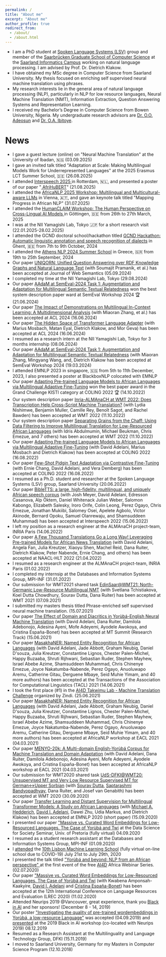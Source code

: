 ```yaml
---
permalink: /
title: "About me"
excerpt: "About me"
author_profile: true
redirect_from: 
  - /about/
  - /about.html
---
```

* I am a PhD student at <a href="https://www.lsv.uni-saarland.de/">Spoken Language Systems (LSV)</a> group and member of the <a href="https://www.graduateschool-computerscience.de/">Saarbrücken Graduate School of Computer Science</a> at the  <a href="https://saarland-informatics-campus.de/en/">Saarland Informatics Campus</a> working on natural language processing. I am advised by Prof. Dr. Dietrich Klakow. 
* I have obtained my MSc degree in Computer Science from Saarland University. My thesis focused on enriching self supervised neural machine translation using phrases.
* My research interests lie in the general area of natural language processing (NLP), particularly in NLP for low resource languages, Neural Machine Translation (NMT), Information Extraction, Question Answering Systems and Representation Learning.
* I received my Bachelor’s Degree in Computer Science from Bowen University, Nigeria. My undergraduate research advisors are <a href="https://www.researchgate.net/profile/Olajide-Adeosun">Dr. O.O. Adeosun</a> and <a href="https://scholar.google.com/citations?user=_SJ0QOoAAAAJ&hl=en">Dr. O.A. Ibitoye</a>.

News
======
* I gave a guest lecture (online) on "Neural Machine Translation" at the University of Ibadan, 🇳🇬 (03.09.2025) 
* I gave an invited talk titled "Adaptation at Scale: Making Multilingual Models Work for Underrepresented Languages" at the 2025 Erasmus LCT Summer School, 🇩🇪 (26.08.2025) 
* I attended <a href="https://sites.google.com/view/africanlp2025/home"> Interspeech 2025 </a> in Rotterdam, 🇳🇱, and presented a poster of our paper "<a href="https://www.isca-archive.org/interspeech_2025/alabi25_interspeech.html"> AfriHuBERT</a>" (21.08.2025)
* I attended the  <a href="https://sites.google.com/view/africanlp2025/home">AfricaNLP 2025 Workshop: Multilingual and Multicultural-aware LLMs</a> in Vienna, 🇦🇹, and gave an keynote talk titled "Mapping Progress in African NLP" (31.07.2025)
* I attended the  <a href="https://clap-lab.github.io/workshop.html"> HumanCLAIM Workshop: The Human Perspective on Cross-Lingual AI Models </a> in Göttingen, 🇩🇪 from  26th to 27th March, 2025
* I was at the NII Yamagishi Lab, Tokyo 🇯🇵 for a short research visit (22.01.2025-28.02.2025)
* I attended the GCND doctoral school/hackathon titled <a href="https://www.gcnd.ugent.be/en/gcnd-hackathon/">GCND Hackathon: Automatic linguistic annotation and speech recognition of dialects</a> in Ghent, 🇧🇪 from  7th to 9th October, 2024
* I attended the <a href="https://athnlp.github.io/2024/index.html">Athens NLP 2024 Summer School</a> in Greece, 🇬🇷 from  19th to 25th September, 2024
* Our paper <a href="https://www.sciencedirect.com/science/article/pii/S1570826824000192">UNIQORN: Unified Question Answering over RDF Knowledge Graphs and Natural Language Text</a> (with Soumajit Pramanik, et al.) has been accepted at Journal of Web Semantics (05.09.2024)
* I completed my time at the NII Yamagishi Lab, Tokyo (29.08.2024)
* Our paper <a href="https://aclanthology.org/2024.semeval-1.114.pdf">AAdaM at SemEval-2024 Task 1: Augmentation and Adaptation for Multilingual Semantic Textual Relatedness</a> won the best system description paper ward at SemEval Workshop 2024 🏆 (21.06.2024)
* Our paper <a href="https://aclanthology.org/2024.findings-acl.438.pdf">The Impact of Demonstrations on Multilingual In-Context Learning: A Multidimensional Analysis</a> (with Miaoran Zhang, et al.) has been accepted at ACL 2024 (16.06.2024)
* Our paper <a href="https://aclanthology.org/2024.semeval-1.114.pdf">The Hidden Space of Transformer Language Adapter</a> (with Marius Mosbach, Matan Eyal, Dietrich Klakow, and Mor Geva) has been accepted at ACL 2024 (16.06.2024)
* I resumed as a research intern at the NII Yamagishi Lab, Tokyo for 3 months internship (08.06.2024)
* Our paper <a href="https://aclanthology.org/2024.semeval-1.114.pdf">AAdaM at SemEval-2024 Task 1: Augmentation and Adaptation for Multilingual Semantic Textual Relatedness</a> (with Miaoran Zhang, Mingyang Wang, and, Dietrich Klakow has been accepted at SemEval Workshop 2024 (19.03.2024)
* I attended EMNLP 2023 in singapore, 🇸🇬 from  5th to 11th December, 2023, I also presented a poster at BlackboxNLP colocated with EMNLP
* Our paper <a href="https://aclanthology.org/2022.coling-1.382.pdf">Adapting Pre-trained Language Models to African Languages via Multilingual Adaptive Fine-Tuning</a> won the best paper award in the Grand Challenge KISTI category at COLING 2022 🏆 (14.10.2022) 
* Our system description paper <a href="">Inria-ALMAnaCH at WMT 2022: Does Transcription Help Cross-Script Machine Translation?</a> (with Lydia Nishimwe, Benjamin Muller, Camille Rey, Benoît Sagot, and Rachel Bawden) has been accepted at WMT 2022 (11.10.2022)
* Our system description paper <a href="https://arxiv.org/pdf/2210.10692.pdf">Separating Grains from the Chaff: Using Data Filtering to Improve Multilingual Translation for Low-Resourced African Languages</a> (with Idris Abdulmumin, Michael Beukman, Chris Emezue, and 7 others) has been accepted at WMT 2022 (11.10.2022)
* Our paper <a href="https://aclanthology.org/2022.coling-1.382.pdf">Adapting Pre-trained Language Models to African Languages via Multilingual Adaptive Fine-Tuning</a> (with David Adelani, Marius Mosbach and Dietrich Klakow) has been accepted at COLING 2022 (16.08.2022)
* Our paper <a href="https://aclanthology.org/2022.coling-1.377.pdf">Few-Shot Pidgin Text Adaptation via Contrastive Fine-Tuning</a> (with Ernie Chang, David Adelani, and Vera Demberg) has been accepted at COLING 2022 (16.08.2022)
* I resumed as a Ph.D. student and researcher at the Spoken Language Systems (LSV) group, Saarland University (20.06.2022)
* Our paper <a href="https://arxiv.org/abs/2207.03546">BibleTTS: a large, high-fidelity, multilingual, and uniquely African speech corpus</a> (with Josh Meyer, David Adelani, Edresson Casanova, Alp Öktem, Daniel Whitenack Julian Weber, Salomon Kabongo, Elizabeth Salesky, Iroro Orife, Colin Leong, Perez Ogayo, Chris Emezue, Jonathan Mukiibi, Salomey Osei, Apelete Agbolo, Victor Akinode, Bernard Opoku, Samuel Olanrewaju, and Shamsuddeen Muhammad) has been accepted at Interspeech 2022 (15.06.2022)
* I left my position as a research engineer at the ALMAnaCH project-team, INRIA Paris (14.06.2022)
* Our paper <a href="https://aclanthology.org/2022.naacl-main.223/">A Few Thousand Translations Go a Long Way! Leveraging Pre-trained Models for African News Translation</a> (with David Adelani, Angela Fan, Julia Kreutzer, Xiaoyu Shen, Machel Reid, Dana Ruiter, Dietrich Klakow, Peter Nabende, Ernie Chang, and others) has been accepted at NAACL-HLT 2022 (21.04.2022)
* I resumed as a research engineer at the ALMAnaCH project-team, INRIA Paris (01.02.2022)
* I completed my internsip at the Databases and Information Systems Group, MPI-INF (31.01.2022)
* Our submission for WMT2021 shared task <a href="https://aclanthology.org/2021.wmt-1.44/">EdinSaar@WMT21: North-Germanic Low-Resource Multilingual NMT</a> (with Svetlana Tchistiakova, Koel Dutta Chowdhury, Sourav Dutta, Dana Ruiter) has been accepted at WMT 2021 (07.09.2021)
* I submitted my masters thesis titled Phrase-enriched self supervised neural machine translation. (15.07.2021)
* Our paper <a href="https://aclanthology.org/2021.mtsummit-research.6/">The Effect of Domain and Diacritics in Yorùbá-English Neural Machine Translation</a> (with David Adelani, Dana Ruiter, Damilola Adebonojo, Adesina Ayeni, Mofe Adeyemi, Ayodele Awokoya, and Cristina España-Bonet) has been accepted at MT Summit (Research Track) (15.06.2021) 
* Our paper <a href="https://aclanthology.org/2021.tacl-1.66/">MasakhaNER: Named Entity Recognition for African Languages</a> (with David Adelani, Jade Abbott, Graham Neubig, Daniel D'souza, Julia Kreutzer, Constantine Lignos, Chester Palen-Michel, Happy Buzaaba, Shruti Rijhwani, Sebastian Ruder, Stephen Mayhew, Israel Abebe Azime, Shamsuddeen Muhammad, Chris Chinenye Emezue, Joyce Nakatumba-Nabende, Perez Ogayo, Anuoluwapo Aremu, Catherine Gitau, Derguene Mbaye, Seid Muhie Yimam, and 40 more authors) has been accepted at the Transactions of the Association for Computational Linguistics (TACL) 2021 (14.06.2021) 
* I took the first place (#1) in the <a href="https://zindi.africa/competitions/ai4d-takwimu-lab-machine-translation-challenge">AI4D Takwimu Lab - Machine Translation Challenge</a> organized by Zindi. (25.06.2021)
* Our paper <a href="https://arxiv.org/abs/2103.11811">MasakhaNER: Named Entity Recognition for African Languages</a> (with David Adelani, Jade Abbott, Graham Neubig, Daniel D'souza, Julia Kreutzer, Constantine Lignos, Chester Palen-Michel, Happy Buzaaba, Shruti Rijhwani, Sebastian Ruder, Stephen Mayhew, Israel Abebe Azime, Shamsuddeen Muhammad, Chris Chinenye Emezue, Joyce Nakatumba-Nabende, Perez Ogayo, Anuoluwapo Aremu, Catherine Gitau, Derguene Mbaye, Seid Muhie Yimam, and 40 more authors) has been accepted at AfricaNLP workshop at EACL 2021 (04.03.2021)
* Our paper <a href="https://arxiv.org/abs/2103.08647">MENYO-20k: A Multi-domain English-Yorùbá Corpus for Machine Translation and Domain Adaptation</a> (with David Adelani, Dana Ruiter, Damilola Adebonojo, Adesina Ayeni, Mofe Adeyemi, Ayodele Awokoya, and Cristina España-Bonet) has been accepted at AfricaNLP workshop at EACL 2021 (04.03.2021)
* Our submission for WMT2020 shared task <a href="https://aclanthology.org/2020.wmt-1.129.pdf">UdS-DFKI@WMT20: Unsupervised MT and Very Low Resource Supervised MT for
German↔Upper Sorbian</a> (with <a href="">Sourav Dutta</a>, <a href="">Saptarashmi Bandyopadhyay</a>, Dana
Ruiter, and Josef van Genabith) has been accepted at WMT 2020 (30.09.2020) 
* Our paper <a href="https://aclanthology.org/2020.emnlp-main.204/">Transfer Learning and Distant Supervision for Multilingual Transformer Models: A Study on African Languages</a> (with <a href="https://michael-hedderich.de/">Michael A. Hedderich</a>, <a href="https://dadelani.github.io/">David I. Adelani</a>, Dawei Zhu, Udia Markus, and Dietrich Klakow) has been accepted at EMNLP 2020 (short paper) (15.09.2020) 
* I presented our paper <a href = "https://aclanthology.org/2020.lrec-1.335/">"Massive vs. Curated Word Embeddings for Low-Resourced Languages. The Case of Yorùbá and Twi</a> at the Data Science for Society Seminar, Univ. of Pretoria (fully virtual) 04.09.2020
* I resumed as a student research assistant at the Databases and Information Systems Group, MPI-INF (01.09.2020)
* I <a href=" ajesujoba.github.io/files/Certificate LxMLS2020.pdf">attended</a> the <a href="http://lxmls.it.pt/2020">10th Lisbon Machine Learning School</a> (fully virtual on-line school due to COVID-19) July 21st to July 29th, 2020
* I presented the talk titled <a href=" ajesujoba.github.io/files/ai4d_webinar_NLP.pdf">"Yorùbá and beyond: NLP from an African perspective" </a> at the first event of the free <a href="https://ai4d.ai/">AI4D</a> Africa Webinar Series. (02.07.2020)
* Our paper <a href = "https://aclanthology.org/2020.lrec-1.335/">"Massive vs. Curated Word Embeddings for Low-Resourced Languages. The Case of Yorùbá and Twi</a> (with Kwabena Amponsah-Kaakyire, <a href="https://dadelani.github.io/">David I. Adelani</a> and <a href="https://www.cs.upc.edu/~cristinae">Cristina España-Bonet</a>) has been accepted at the 12th International Conference on Language Resources and Evaluation (LREC 2020) (11.02.2020) 
* Attended Neurips 2019 @Vancouver, great experience, thank you <a href="https://blackinai.github.io/">Black in AI</a> and her sponsors! (December 8 - 14, 2019) 
* Our poster <a href=" ajesujoba.github.io/files/Black_in_AI.pdf">"Investigating the quality of pre-trained wordembeddings in Yorùbá, a low-resource Language"</a> was accepted (04.09.2019) and <a href=" ajesujoba.github.io/images/IMG_2203.JPG">presented</a> at the 2019 Black in AI workshop (co-located with Neurips 2019) 08.12.2019
* Resumed as a Research Assistant at the Multilinguality and Language Technology Group, DFKI (15.11.2019)
* I moved to Saarland University, Germany for my Masters in Computer Science Program (12.10.2018)
